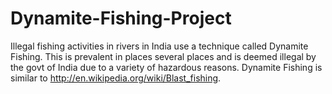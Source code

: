 # Dynamite-Fishing-Project
Illegal fishing activities in rivers in India use a technique called Dynamite Fishing. This is prevalent in places several places and is deemed illegal by the govt of India due to a variety of hazardous reasons. Dynamite Fishing is similar to http://en.wikipedia.org/wiki/Blast_fishing.
